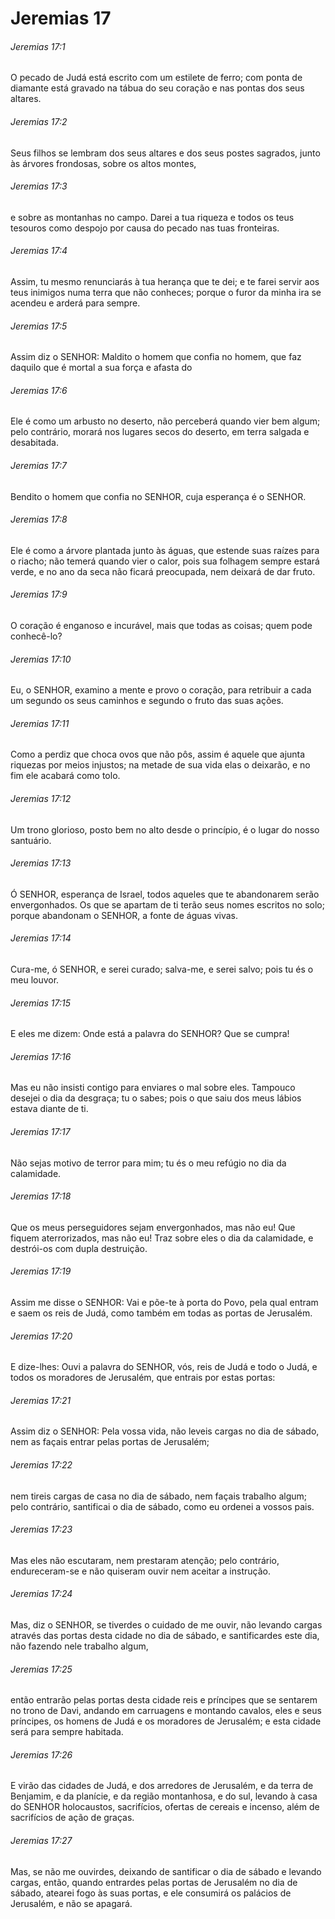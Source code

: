 # Jeremias 17

###### Jeremias 17:1

O pecado de Judá está escrito com um estilete de ferro; com ponta de diamante está gravado na tábua do seu coração e nas pontas dos seus altares.

###### Jeremias 17:2

Seus filhos se lembram dos seus altares e dos seus postes sagrados, junto às árvores frondosas, sobre os altos montes,

###### Jeremias 17:3

e sobre as montanhas no campo. Darei a tua riqueza e todos os teus tesouros como despojo por causa do pecado nas tuas fronteiras.

###### Jeremias 17:4

Assim, tu mesmo renunciarás à tua herança que te dei; e te farei servir aos teus inimigos numa terra que não conheces; porque o furor da minha ira se acendeu e arderá para sempre.

###### Jeremias 17:5

Assim diz o SENHOR: Maldito o homem que confia no homem, que faz daquilo que é mortal a sua força e afasta do

###### Jeremias 17:6

Ele é como um arbusto no deserto, não perceberá quando vier bem algum; pelo contrário, morará nos lugares secos do deserto, em terra salgada e desabitada.

###### Jeremias 17:7

Bendito o homem que confia no SENHOR, cuja esperança é o SENHOR.

###### Jeremias 17:8

Ele é como a árvore plantada junto às águas, que estende suas raízes para o riacho; não temerá quando vier o calor, pois sua folhagem sempre estará verde, e no ano da seca não ficará preocupada, nem deixará de dar fruto.

###### Jeremias 17:9

O coração é enganoso e incurável, mais que todas as coisas; quem pode conhecê-lo?

###### Jeremias 17:10

Eu, o SENHOR, examino a mente e provo o coração, para retribuir a cada um segundo os seus caminhos e segundo o fruto das suas ações.

###### Jeremias 17:11

Como a perdiz que choca ovos que não pôs, assim é aquele que ajunta riquezas por meios injustos; na metade de sua vida elas o deixarão, e no fim ele acabará como tolo.

###### Jeremias 17:12

Um trono glorioso, posto bem no alto desde o princípio, é o lugar do nosso santuário.

###### Jeremias 17:13

Ó SENHOR, esperança de Israel, todos aqueles que te abandonarem serão envergonhados. Os que se apartam de ti terão seus nomes escritos no solo; porque abandonam o SENHOR, a fonte de águas vivas.

###### Jeremias 17:14

Cura-me, ó SENHOR, e serei curado; salva-me, e serei salvo; pois tu és o meu louvor.

###### Jeremias 17:15

E eles me dizem: Onde está a palavra do SENHOR? Que se cumpra!

###### Jeremias 17:16

Mas eu não insisti contigo para enviares o mal sobre eles. Tampouco desejei o dia da desgraça; tu o sabes; pois o que saiu dos meus lábios estava diante de ti.

###### Jeremias 17:17

Não sejas motivo de terror para mim; tu és o meu refúgio no dia da calamidade.

###### Jeremias 17:18

Que os meus perseguidores sejam envergonhados, mas não eu! Que fiquem aterrorizados, mas não eu! Traz sobre eles o dia da calamidade, e destrói-os com dupla destruição.

###### Jeremias 17:19

Assim me disse o SENHOR: Vai e põe-te à porta do Povo, pela qual entram e saem os reis de Judá, como também em todas as portas de Jerusalém.

###### Jeremias 17:20

E dize-lhes: Ouvi a palavra do SENHOR, vós, reis de Judá e todo o Judá, e todos os moradores de Jerusalém, que entrais por estas portas:

###### Jeremias 17:21

Assim diz o SENHOR: Pela vossa vida, não leveis cargas no dia de sábado, nem as façais entrar pelas portas de Jerusalém;

###### Jeremias 17:22

nem tireis cargas de casa no dia de sábado, nem façais trabalho algum; pelo contrário, santificai o dia de sábado, como eu ordenei a vossos pais.

###### Jeremias 17:23

Mas eles não escutaram, nem prestaram atenção; pelo contrário, endureceram-se e não quiseram ouvir nem aceitar a instrução.

###### Jeremias 17:24

Mas, diz o SENHOR, se tiverdes o cuidado de me ouvir, não levando cargas através das portas desta cidade no dia de sábado, e santificardes este dia, não fazendo nele trabalho algum,

###### Jeremias 17:25

então entrarão pelas portas desta cidade reis e príncipes que se sentarem no trono de Davi, andando em carruagens e montando cavalos, eles e seus príncipes, os homens de Judá e os moradores de Jerusalém; e esta cidade será para sempre habitada.

###### Jeremias 17:26

E virão das cidades de Judá, e dos arredores de Jerusalém, e da terra de Benjamim, e da planície, e da região montanhosa, e do sul, levando à casa do SENHOR holocaustos, sacrifícios, ofertas de cereais e incenso, além de sacrifícios de ação de graças.

###### Jeremias 17:27

Mas, se não me ouvirdes, deixando de santificar o dia de sábado e levando cargas, então, quando entrardes pelas portas de Jerusalém no dia de sábado, atearei fogo às suas portas, e ele consumirá os palácios de Jerusalém, e não se apagará.

